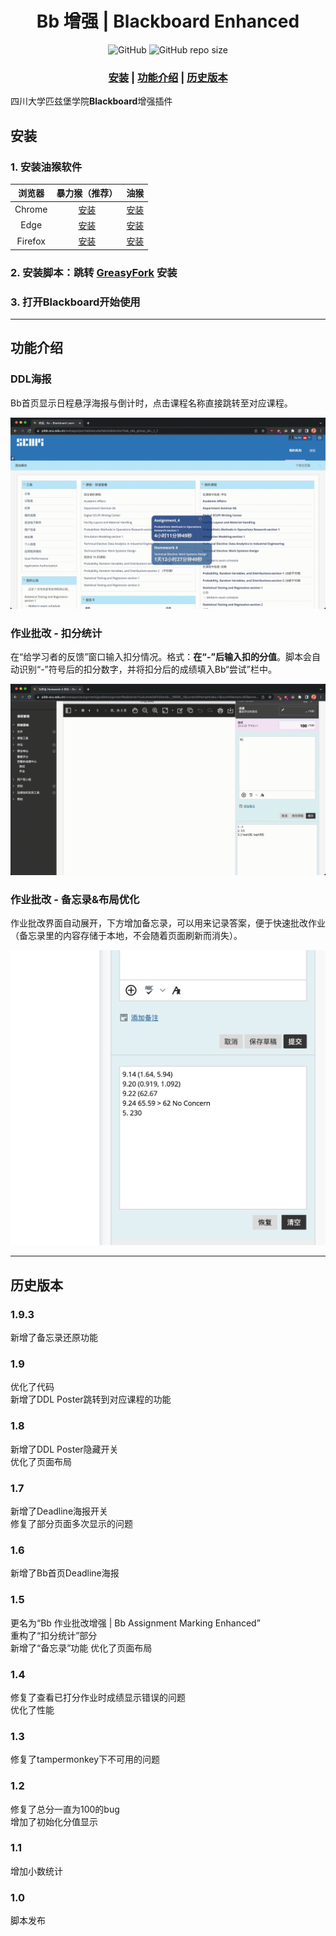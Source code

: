 <div align="center">

<h1 align="center">Bb 增强 | Blackboard Enhanced</h1>



![GitHub](https://img.shields.io/github/license/sitdownkevin/Blackboard-Enhanced)
![GitHub repo size](https://img.shields.io/github/repo-size/sitdownkevin/Blackboard-Enhanced)

</div>


<div align="center">
<h3>

[安装](#安装) | [功能介绍](#功能介绍) | [历史版本](#历史版本)

</h3>
</div>

四川大学匹兹堡学院**Blackboard**增强插件

## 安装 <a name="p1"></a>

### 1. 安装油猴软件
<div align="center">

  |浏览器|暴力猴（推荐）|油猴|
  |:---:|:----:|:-----:|
  |Chrome| [安装](https://chrome.google.com/webstore/detail/violentmonkey/jinjaccalgkegednnccohejagnlnfdag?hl=zh-CN)|[安装](https://chrome.google.com/webstore/detail/tampermonkey/dhdgffkkebhmkfjojejmpbldmpobfkfo?hl=zh-CN)|
  |Edge|[安装](https://microsoftedge.microsoft.com/addons/detail/%E6%9A%B4%E5%8A%9B%E7%8C%B4/eeagobfjdenkkddmbclomhiblgggliao?hl=zh-CN)|[安装](https://microsoftedge.microsoft.com/addons/detail/tampermonkey/iikmkjmpaadaobahmlepeloendndfphd)|
  |Firefox|[安装](https://addons.mozilla.org/en-US/firefox/addon/violentmonkey/)|[安装](https://addons.mozilla.org/en-US/firefox/addon/tampermonkey/?utm_source=addons.mozilla.org&utm_medium=referral&utm_content=search)|

 </div>



### 2. 安装脚本：跳转 [**GreasyFork**](https://greasyfork.org/zh-CN/scripts/462240-bb%E8%AE%A1%E7%AE%97%E5%88%86%E6%95%B0) 安装

### 3. 打开**Blackboard**开始使用

****
## 功能介绍 <a name="p2"></a>
### DDL海报
Bb首页显示日程悬浮海报与倒计时，点击课程名称直接跳转至对应课程。

<div align="center">

 <img src="demo/deadline_poster.gif" alt="deadline_poster">

</div>

### 作业批改 - 扣分统计
在“给学习者的反馈”窗口输入扣分情况。格式：**在“-”后输入扣的分值**。脚本会自动识别“-”符号后的扣分数字，并将扣分后的成绩填入Bb“尝试”栏中。

<div align="center">

<img src="demo/assignment_autocount.gif"    alt="assignment_autocount">
 
</div>
 
### 作业批改 - 备忘录&布局优化
作业批改界面自动展开，下方增加备忘录，可以用来记录答案，便于快速批改作业（备忘录里的内容存储于本地，不会随着页面刷新而消失）。

<div align="center">

<img src="demo/assignment_memo.png"    alt="assignment_memo">

</div>

****
## 历史版本 <a name="p3"></a>
### 1.9.3
新增了备忘录还原功能

### 1.9
优化了代码<br>
新增了DDL Poster跳转到对应课程的功能

### 1.8
新增了DDL Poster隐藏开关<br>
优化了页面布局

### 1.7
新增了Deadline海报开关<br>
修复了部分页面多次显示的问题


### 1.6
新增了Bb首页Deadline海报

### 1.5
更名为“Bb 作业批改增强 | Bb Assignment Marking Enhanced”<br>
重构了“扣分统计”部分<br>
新增了“备忘录”功能
优化了页面布局

### 1.4
修复了查看已打分作业时成绩显示错误的问题 <br>
优化了性能

### 1.3
修复了tampermonkey下不可用的问题

### 1.2
修复了总分一直为100的bug <br>
增加了初始化分值显示

### 1.1
增加小数统计

### 1.0
脚本发布


